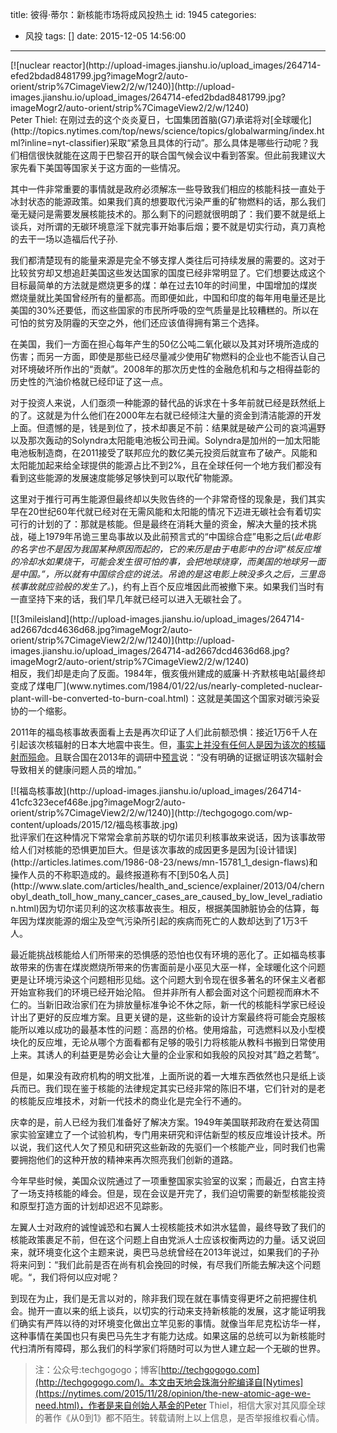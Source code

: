 title: 彼得·蒂尔：新核能市场将成风投热土
id: 1945
categories:
  - 风投
tags: []
date: 2015-12-05 14:56:00
---

<div class="image-package imagebubble">[![nuclear reactor](http://upload-images.jianshu.io/upload_images/264714-efed2bdad8481799.jpg?imageMogr2/auto-orient/strip%7CimageView2/2/w/1240)](http://upload-images.jianshu.io/upload_images/264714-efed2bdad8481799.jpg?imageMogr2/auto-orient/strip%7CimageView2/2/w/1240)</div>
Peter Thiel: 在刚过去的这个炎炎夏日，七国集团首脑(G7)承诺将对[全球暖化](http://topics.nytimes.com/top/news/science/topics/globalwarming/index.html?inline=nyt-classifier)采取“紧急且具体的行动”。那么具体是哪些行动呢？我们相信很快就能在这周于巴黎召开的联合国气候会议中看到答案。但此前我建议大家先看下美国等国家关于这方面的一些情况。

其中一件非常重要的事情就是政府必须解冻一些导致我们相应的核能科技一直处于冰封状态的能源政策。如果我们真的想要取代污染严重的矿物燃料的话，那么我们毫无疑问是需要发展核能技术的。那么剩下的问题就很明朗了：我们要不就是纸上谈兵，对所谓的无碳环境意淫下就完事开始事后烟；要不就是切实行动，真刀真枪的去干一场以造福后代子孙.

我们都清楚现有的能量来源是完全不够支撑人类往后可持续发展的需要的。这对于比较贫穷却又想追赶美国这些发达国家的国度已经非常明显了。它们想要达成这个目标最简单的方法就是燃烧更多的煤：单在过去10年的时间里，中国增加的煤炭燃烧量就比美国曾经所有的量都高。而即便如此，中国和印度的每年用电量还是比美国的30%还要低，而这些国家的市民所呼吸的空气质量是比较糟糕的。所以在可怕的贫穷及阴霾的天空之外，他们还应该值得拥有第三个选择。

在美国，我们一方面在担心每年产生的50亿公吨二氧化碳以及其对环境所造成的伤害；而另一方面，即使是那些已经尽量减少使用矿物燃料的企业也不能否认自己对环境破坏所作出的“贡献”。2008年的那次历史性的金融危机和与之相得益彰的历史性的汽油价格就已经印证了这一点。

对于投资人来说，人们亟须一种能源的替代品的诉求在十多年前就已经是跃然纸上的了。这就是为什么他们在2000年左右就已经倾注大量的资金到清洁能源的开发上面。但遗憾的是，钱是到位了，技术却裹足不前：结果就是破产公司的哀鸿遍野以及那次轰动的Solyndra太阳能电池板公司丑闻。Solyndra是加州的一加太阳能电池板制造商，在2011接受了联邦应允的数亿美元投资后就宣布了破产。风能和太阳能加起来给全球提供的能源占比不到2%，且在全球任何一个地方我们都没有看到这些能源的发展速度能够足够快到可以取代矿物能源。

这里对于推行可再生能源但最终却以失败告终的一个非常奇怪的现象是，我们其实早在20世纪60年代就已经对在无需风能和太阳能的情况下迈进无碳社会有着切实可行的计划的了：那就是核能。但是最终在消耗大量的资金，解决大量的技术挑战，碰上1979年吊诡三里岛事故以及此前预言式的“中国综合症”电影之后(_此电影的名字也不是因为我国某种原因而起的，它的来历是由于电影中的台词“核反应堆的冷却水如果烧干，可能会发生很可怕的事，会把地球烧穿，而美国的地球另一面是中国。”，所以就有中国综合症的说法。吊诡的是这电影上映没多久之后，三里岛核事故就应验般的发生了。_)，约有上百个反应堆因此而被撤下来。如果我们当时有一直坚持下来的话，我们早几年就已经可以进入无碳社会了。
<div class="image-package imagebubble">[![3mileisland](http://upload-images.jianshu.io/upload_images/264714-ad2667dcd4636d68.jpg?imageMogr2/auto-orient/strip%7CimageView2/2/w/1240)](http://upload-images.jianshu.io/upload_images/264714-ad2667dcd4636d68.jpg?imageMogr2/auto-orient/strip%7CimageView2/2/w/1240)</div>
相反，我们却是走向了反面。1984年，俄亥俄州建成的威廉·H·齐默核电站[最终却变成了煤电厂](www.nytimes.com/1984/01/22/us/nearly-completed-nuclear-plant-will-be-converted-to-burn-coal.html)：这就是美国这个国家对碳污染妥协的一个缩影。

2011年的福岛核事故表面看上去是再次印证了人们此前额恐惧：接近1万6千人在引起该次核辐射的日本大地震中丧生。但，[事实上并没有任何人是因为该次的核辐射而殒命](http://www.nytimes.com/2015/09/22/science/when-radiation-isnt-the-real-risk.html)。且联合国在2013年的调研中[预言](http://www.unscear.org/docs/reports/2013/14-06336_Report_2013_Annex_A_Ebook_website.pdf)说：“没有明确的证据证明该次辐射会导致相关的健康问题人员的增加。”
<div class="image-package imagebubble">[![福岛核事故](http://upload-images.jianshu.io/upload_images/264714-41cfc323ecef468e.jpg?imageMogr2/auto-orient/strip%7CimageView2/2/w/1240)](http://techgogogo.com/wp-content/uploads/2015/12/福岛核事故.jpg)</div>
批评家们在这种情况下常常会拿前苏联的切尔诺贝利核事故来说话，因为该事故带给人们对核能的恐惧更加巨大。但是该次事故的成因更多是因为[设计错误](http://articles.latimes.com/1986-08-23/news/mn-15781_1_design-flaws)和操作人员的不称职造成的。最终报道称有不[到50名人员](http://www.slate.com/articles/health_and_science/explainer/2013/04/chernobyl_death_toll_how_many_cancer_cases_are_caused_by_low_level_radiation.html)因为切尔诺贝利的这次核事故丧生。相反，根据美国肺脏协会的估算，每年因为煤炭能源的烟尘及空气污染所引起的疾病而死亡的人数却达到了1万3千人。

最近能挑战核能给人们所带来的恐惧感的恐怕也仅有环境的恶化了。正如福岛核事故带来的伤害在煤炭燃烧所带来的伤害面前是小巫见大巫一样，全球暖化这个问题更是让环境污染这个问题相形见绌。这个问题大到令现在很多著名的环保主义者都开始宣称我们的环境已经开始沦陷。
但并非所有人都会面对这个问题视而麻木不仁的。当新旧政治家们在为排放量标准争论不休之际，新一代的核能科学家已经设计出了更好的反应堆方案。且更关键的是，这些新的设计方案最终将可能会克服核能所以难以成功的最基本性的问题：高昂的价格。使用熔盐，可选燃料以及小型模块化的反应堆，无论从哪个方面看都有足够的吸引力将核能从教科书搬到日常使用上来。其诱人的利益更是势必会让大量的企业家和如我般的风投对其”趋之若鹜“。

但是，如果没有政府机构的明文批准，上面所说的着一大堆东西依然也只是纸上谈兵而已。我们现在鉴于核能的法律规定其实已经非常的陈旧不堪，它们针对的是老的核能反应堆技术，对新一代技术的商业化是完全行不通的。

庆幸的是，前人已经为我们准备好了解决方案。1949年美国联邦政府在爱达荷国家实验室建立了一个试验机构，专门用来研究和评估新型的核反应堆设计技术。所以说，我们这代人欠了预见和研究这些新政的先驱们一个核能产业，同时我们也需要拥抱他们的这种开放的精神来再次照亮我们创新的道路。

今年早些时候，美国众议院通过了一项重整国家实验室的议案；而最近，白宫主持了一场支持核能的峰会。但是，现在会议是开完了，我们迫切需要的新型核能投资和原型打造方面的计划却迟迟不见踪影。

左翼人士对政府的诚惶诚恐和右翼人士视核能技术如洪水猛兽，最终导致了我们的核能政策裹足不前，但在这个问题上自由党派人士应该权衡两边的力量。话又说回来，就环境变化这个主题来说，奥巴马总统曾经在2013年说过，如果我们的子孙将来问到：“我们此前是否在尚有机会挽回的时候，有尽我们所能去解决这个问题呢。“，我们将何以应对呢？

到现在为止，我们是无言以对的，除非我们现在就在事情变得更坏之前把握住机会。抛开一直以来的纸上谈兵，以切实的行动来支持新核能的发展，这才能证明我们确实有严阵以待的对环境变化做出立竿见影的事情。就像当年尼克松访华一样，这种事情在美国也只有奥巴马先生才有能力达成。如果这届的总统可以为新核能时代扫清所有障碍，那么我们的科学家们将随时可以为世人建立起一个无碳的世界。
> 注：公众号:techgogogo；博客[http://techgogogo.com](http://techgogogo.com/)。本文由天地会珠海分舵编译自[Nytimes](https://nytimes.com/2015/11/28/opinion/the-new-atomic-age-we-need.html)，作者是来自创始人基金的Peter Thiel，相信大家对其风靡全球的著作《从0到1》都不陌生。转载请附上以上信息，是否举报维权看心情。
